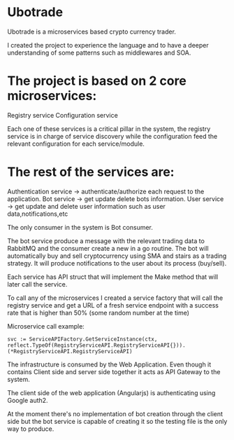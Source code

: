 # Ubotrade

Ubotrade is a microservices based crypto currency trader.

I created the project to experience the language and to have a deeper understanding of some patterns such as middlewares and SOA.

# The project is based on 2 core microservices:

Registry service
Configuration service

Each one of these services is a critical pillar in the system, the registry service is in charge of service discovery while the configuration feed the relevant configuration for each service/module.

# The rest of the services are:

Authentication service -> authenticate/authorize each request to the application.
Bot service -> get update delete bots information.
User service -> get update and delete user information such as user data,notifications,etc

The only consumer in the system is Bot consumer.

The bot service produce a message with the relevant trading data to RabbitMQ and the consumer create a new in a go routine.
The bot will automatically buy and sell cryptocurrency using SMA and stairs as a trading strategy. 
It will produce notifications to the user about its process (buy/sell).

Each service has API struct that will implement the Make method that will later call the service.

To call any of the microservices I created a service factory that will call the registry service and get a URL of a fresh service endpoint with a success rate that is higher than 50% (some random number at the time)

Microservice call example:
```
svc := ServiceAPIFactory.GetServiceInstance(ctx, reflect.TypeOf(RegistryServiceAPI.RegistryServiceAPI{})).(*RegistryServiceAPI.RegistryServiceAPI)
```

The infrastructure is consumed by the Web Application.
Even though it contains Client side and server side together it acts as API Gateway to the system.

The client side of the web application (Angularjs) is authenticating using Google auth2.

At the moment there's no implementation of bot creation through the client side but the bot service is capable of creating it so the testing file is the only way to produce.
